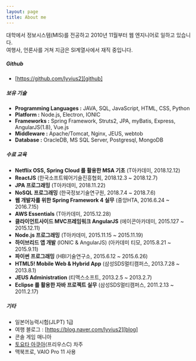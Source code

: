 ```yaml
---
layout: page
title: About me 
---
```


대학에서 정보시스템(MIS)를 전공하고 2010년 11월부터 웹 엔지니어로 일하고 있습니다.  
여행사, 언론사를 거쳐 지금은 SI계열사에서 재직 중입니다.  

##### Github
+ [https://github.com/lyvius2][github]

##### 보유 기술
+ **Programming Languages :** JAVA, SQL, JavaScript, HTML, CSS, Python
+ **Platform :** Node.js, Electron, IONIC
+ **Frameworks :** Spring Framework, Struts2, JPA, myBatis, Express, AngularJS(1.8), Vue.js
+ **Middleware :** Apache/Tomcat, Nginx, JEUS, webtob
+ **Database :** OracleDB, MS SQL Server, Postgresql, MongoDB

##### 수료 교육
+ **Netflix OSS, Spring Cloud 를 활용한 MSA 기초** (T아카데미, 2018.12.12)
+ **ReactJS** (한국소프트웨어기술진흥협회, 2018.12.3 ~ 2018.12.7)
+ **JPA 프로그래밍** (T아카데미, 2018.11.22)
+ **NoSQL 프로그래밍** (한국정보기술연구원, 2018.7.4 ~ 2018.7.6)
+ **웹 개발자를 위한 Spring Framework 4 실무** (중앙HTA, 2016.6.24 ~ 2016.7.15)
+ **AWS Essentials** (T아카데미, 2015.12.28)
+ **클라이언트사이드 MVC프레임워크 AngularJS** (에이콘아카데미, 2015.127 ~ 2015.12.11)
+ **Node.js 프로그래밍** (T아카데미, 2015.11.15 ~ 2015.11.19)
+ **하이브리드 앱 개발** (IONIC & AngularJS) (아카데미 티모, 2015.8.21 ~ 2015.9.11)
+ **파이썬 프로그래밍** (HBI기술연구소, 2015.6.12 ~ 2015.6.26)
+ **HTML5! Mobile Web & Hybrid App** (삼성SDS멀티캠퍼스, 2013.7.28 ~ 2013.8.1)
+ **JEUS Administration** (티맥스소프트, 2013.2.5 ~ 2013.2.7)
+ **Eclipse 를 활용한 자바 프로젝트 실무** (삼성SDS멀티캠퍼스, 2011.2.13 ~ 2011.2.17)

##### 기타
+ 일본어능력시험(JLPT) 1급
+ 여행 블로그 : [https://blog.naver.com/lyvius2][blog]
+ 콘솔 게임 매니아
+ [토요타 아쿠아][aqua](프리우스C) 차주
+ 맥북프로, VAIO Pro 11 사용

[github]: https://github.com/lyvius2
[blog]: https://blog.naver.com/lyvius2
[aqua]: https://toyota.jp/aqua/